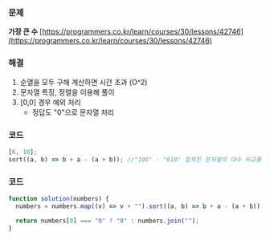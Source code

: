### 문제

**가장 큰 수** [https://programmers.co.kr/learn/courses/30/lessons/42746](https://programmers.co.kr/learn/courses/30/lessons/42746)

### 해결

1. 순열을 모두 구해 계산하면 시간 초과 (O^2)
2. 문자열 특징, 정렬을 이용해 풀이
3. [0,0] 경우 예외 처리
   - 정답도 "0"으로 문자열 처리

### 코드

```javascript
[6, 10];
sort((a, b) => b + a - (a + b)); //"106" - "610" 합쳐진 문자열의 대수 비교를 통해 기존의 문자열 비교
```

### 코드

```javascript
function solution(numbers) {
  numbers = numbers.map((v) => v + "").sort((a, b) => b + a - (a + b));

  return numbers[0] === "0" ? "0" : numbers.join("");
}
```
